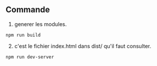 
## Commande

1. generer les modules.
```
npm run build
```
2.  c'est le fichier index.html dans dist/ qu'il faut consulter.
```
npm run dev-server
```
